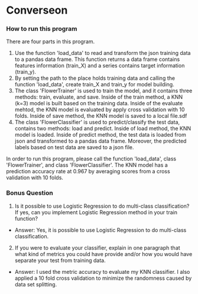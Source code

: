 # Converseon

### How to run this program
There are four parts in this program.
1. Use the function 'load_data' to read and transform the json training data to a pandas data frame. This function returns a data frame contains features information (train_X) and a series contains target information (train_y).
2. By setting the path to the place holds training data and calling the function 'load_data', create train_X and train_y for model building.
3. The class 'FlowerTrainer' is used to train the model, and it contains three methods: train, evaluate, and save. Inside of the train method, a KNN (k=3) model is built based on the training data. Inside of the evaluate mehtod, the KNN model is evaluated by apply cross validation with 10 folds. Inside of save method, the KNN model is saved to a local file.sdf
4. The class 'FlowerClassifier' is used to predict/classify the test data, contains two methods: load and predict. Inside of load method, the KNN model is loaded. Inside of predict method, the test data is loaded from json and transformed to a pandas data frame. Moreover, the predicted labels based on test data are saved to a json file.

In order to run this program, please call the function 'load_data', class 'FlowerTrainer', and class 'FlowerClassifier'.
The KNN model has a prediction accuracy rate at 0.967 by averaging scores from a cross validation with 10 folds.
### Bonus Question
1. Is it possible to use Logistic Regression to do multi-class classification? If yes, can you implement Logistic Regression method in your train function?
* Answer: Yes, it is possible to use Logistic Regression to do multi-class classification. 

2. If you were to evaluate your classifier, explain in one paragraph that what kind of metrics you could have provide and/or how you would have separate your test from training data.
* Answer: I used the metric accuracy to evaluate my KNN classifier. I also applied a 10 fold cross validation to minimize the randomness caused by data set splitting.
